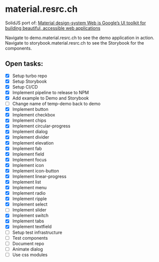 # material.resrc.ch

SolidJS port
of: [Material design-system Web is Google’s UI toolkit for building beautiful, accessible web applications](https://github.com/material-components/material-web)

Navigate to demo.material.resrc.ch to see the demo application in action.
Navigate to storybook.material.resrc.ch to see the Storybook for the components.

## Open tasks:

- [x] Setup turbo repo
- [x] Setup Storybook
- [x] Setup CI/CD
- [x] Implement pipeline to release to NPM
- [x] Add example to Demo and Storybook
- [ ] Change name of temp-demo back to demo
- [x] Implement button
- [x] Implement checkbox
- [x] Implement chips
- [x] Implement circular-progress
- [x] Implement dialog
- [x] Implement divider
- [x] Implement elevation
- [x] Implement fab
- [x] Implement field
- [x] Implement focus
- [x] Implement icon
- [x] Implement icon-button
- [x] Implement linear-progress
- [x] Implement list
- [x] Implement menu
- [x] Implement radio
- [x] Implement ripple
- [x] Implement select
- [ ] Implement slider
- [x] Implement switch
- [x] Implement tabs
- [x] Implement textfield
- [ ] Setup test infrastructure
- [ ] Test components
- [ ] Document repo
- [ ] Animate dialog
- [ ] Use css modules
